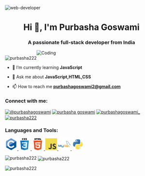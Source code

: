 <img align="center" alt="web-developer" src="https://user-images.githubusercontent.com/80781196/190216139-7697aa5a-c9a0-4bd6-80bf-3aca76a2e1c8.gif">
<h1 align="center">Hi 👋, I'm Purbasha Goswami</h1>
<h3 align="center">A passionate full-stack developer from India</h3>
<img align="right" alt="Coding" width="400" src="https://gifdb.com/images/high/umiko-ahagon-desktop-programming-eg5f8g2281ekfhde.webp">

<p align="left"> <img src="https://komarev.com/ghpvc/?username=purbasha222&label=Profile%20views&color=0e75b6&style=flat" alt="purbasha222" /> </p>



- 🌱 I’m currently learning **JavaScript**

- 💬 Ask me about **JavaScript,HTML,CSS**

- 📫 How to reach me **purbashagoswami2@gmail.com**

<h3 align="left">Connect with me:</h3>
<p align="left">
<a href="https://twitter.com/@purbashagoswami" target="blank"><img align="center" src="https://raw.githubusercontent.com/rahuldkjain/github-profile-readme-generator/master/src/images/icons/Social/twitter.svg" alt="@purbashagoswami" height="30" width="40" /></a>
<a href="https://linkedin.com/in/purbasha-goswami-63822529a" target="blank"><img align="center" src="https://raw.githubusercontent.com/rahuldkjain/github-profile-readme-generator/master/src/images/icons/Social/linked-in-alt.svg" alt="purbasha goswami" height="30" width="40" /></a>
<a href="https://instagram.com/purbashagoswami_" target="blank"><img align="center" src="https://raw.githubusercontent.com/rahuldkjain/github-profile-readme-generator/master/src/images/icons/Social/instagram.svg" alt="purbashagoswami_" height="30" width="40" /></a>
<a href="https://www.leetcode.com/purbasha222" target="blank"><img align="center" src="https://raw.githubusercontent.com/rahuldkjain/github-profile-readme-generator/master/src/images/icons/Social/leet-code.svg" alt="purbasha222" height="30" width="40" /></a>
</p>

<h3 align="left">Languages and Tools:</h3>
<p align="left"> <a href="https://www.cprogramming.com/" target="_blank" rel="noreferrer"> <img src="https://raw.githubusercontent.com/devicons/devicon/master/icons/c/c-original.svg" alt="c" width="40" height="40"/> </a> <a href="https://www.w3schools.com/css/" target="_blank" rel="noreferrer"> <img src="https://raw.githubusercontent.com/devicons/devicon/master/icons/css3/css3-original-wordmark.svg" alt="css3" width="40" height="40"/> </a> <a href="https://www.w3.org/html/" target="_blank" rel="noreferrer"> <img src="https://raw.githubusercontent.com/devicons/devicon/master/icons/html5/html5-original-wordmark.svg" alt="html5" width="40" height="40"/> </a> <a href="https://developer.mozilla.org/en-US/docs/Web/JavaScript" target="_blank" rel="noreferrer"> <img src="https://raw.githubusercontent.com/devicons/devicon/master/icons/javascript/javascript-original.svg" alt="javascript" width="40" height="40"/> </a> <a href="https://www.mysql.com/" target="_blank" rel="noreferrer"> <img src="https://raw.githubusercontent.com/devicons/devicon/master/icons/mysql/mysql-original-wordmark.svg" alt="mysql" width="40" height="40"/> </a> <a href="https://www.python.org" target="_blank" rel="noreferrer"> <img src="https://raw.githubusercontent.com/devicons/devicon/master/icons/python/python-original.svg" alt="python" width="40" height="40"/> </a> </p>

<p><img align="left" src="https://github-readme-stats.vercel.app/api/top-langs?username=purbasha222&show_icons=true&locale=en&layout=compact" alt="purbasha222" /></p>

<p>&nbsp;<img align="center" src="https://github-readme-stats.vercel.app/api?username=purbasha222&show_icons=true&locale=en" alt="purbasha222" /></p>

<p><img align="center" src="https://github-readme-streak-stats.herokuapp.com/?user=purbasha222&" alt="purbasha222" /></p>

